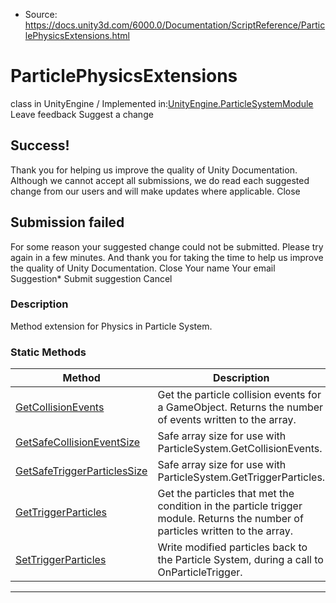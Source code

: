 * Source: https://docs.unity3d.com/6000.0/Documentation/ScriptReference/ParticlePhysicsExtensions.html

# ParticlePhysicsExtensions
class in UnityEngine
/
Implemented in:[UnityEngine.ParticleSystemModule](https://docs.unity3d.com/6000.0/Documentation/ScriptReference/UnityEngine.ParticleSystemModule.html)
Leave feedback
Suggest a change
## Success!
Thank you for helping us improve the quality of Unity Documentation. Although we cannot accept all submissions, we do read each suggested change from our users and will make updates where applicable.
Close
## Submission failed
For some reason your suggested change could not be submitted. Please <a>try again</a> in a few minutes. And thank you for taking the time to help us improve the quality of Unity Documentation.
Close
Your name Your email Suggestion* Submit suggestion
Cancel
### Description
Method extension for Physics in Particle System.
### Static Methods
Method | Description  
---|---  
[GetCollisionEvents](https://docs.unity3d.com/6000.0/Documentation/ScriptReference/ParticlePhysicsExtensions.GetCollisionEvents.html) | Get the particle collision events for a GameObject. Returns the number of events written to the array.  
[GetSafeCollisionEventSize](https://docs.unity3d.com/6000.0/Documentation/ScriptReference/ParticlePhysicsExtensions.GetSafeCollisionEventSize.html) | Safe array size for use with ParticleSystem.GetCollisionEvents.  
[GetSafeTriggerParticlesSize](https://docs.unity3d.com/6000.0/Documentation/ScriptReference/ParticlePhysicsExtensions.GetSafeTriggerParticlesSize.html) | Safe array size for use with ParticleSystem.GetTriggerParticles.  
[GetTriggerParticles](https://docs.unity3d.com/6000.0/Documentation/ScriptReference/ParticlePhysicsExtensions.GetTriggerParticles.html) | Get the particles that met the condition in the particle trigger module. Returns the number of particles written to the array.  
[SetTriggerParticles](https://docs.unity3d.com/6000.0/Documentation/ScriptReference/ParticlePhysicsExtensions.SetTriggerParticles.html) | Write modified particles back to the Particle System, during a call to OnParticleTrigger.  
* * *
